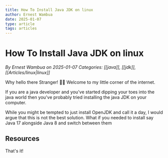 ```yaml
---
title: How To Install Java JDK on linux
author: Ernest Wambua
date: 2025-01-07
type: article
tags: articles
---
```

# How To Install Java JDK on linux
_By Ernest Wambua on 2025-01-07_
_Categories: [[java]], [[jdk]], [[Articles/linux|linux]]_

Why hello there Stranger! 👋😀
Welcome to my little corner of the internet. 

If you are a java developer and you've started dipping your toes into the java world then you've probably tried installing the java JDK on your computer.

While you might be tempted to just install OpenJDK and call it a day, I would argue that this is not the best solution. What if you needed to install say Java 17 alongside Java 8 and switch between them 

## Resources

That's it!